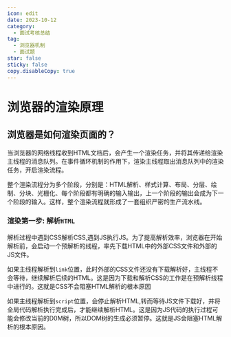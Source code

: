 ```yaml
---
icon: edit
date: 2023-10-12
category:
  - 面试考核总结
tag:
  - 浏览器机制
  - 面试题
star: false
sticky: false
copy.disableCopy: true
---
```


# 浏览器的渲染原理

## 浏览器是如何渲染页面的？

当浏览器的网络线程收到HTML文档后，会产生一个渲染任务，并将其传递给渲染主线程的消息队列。在事件循环机制的作用下，渲染主线程取出消息队列中的渲染任务，开启渲染流程。

整个渲染流程分为多个阶段，分别是：HTML解析、样式计算、布局、分层、绘制、分块、光栅化、每个阶段都有明确的输入输出，上一个阶段的输出会成为下一个阶段的输入。这样，整个渲染流程就形成了一套组织严密的生产流水线。

<!-- more -->

### 渲染第一步: 解析`HTML`

解析过程中遇到CSS解析CSS,遇到JS执行JS。为了提高解析效率，浏览器在开始解析前，会启动一个预解析的线程，率先下载HTML中的外部CSS文件和外部的JS文件。

如果主线程解析到`link`位置，此时外部的CSS文件还没有下载解析好，主线程不会等待，继续解析后续的HTML。这是因为下载和解析CSS的工作是在预解析线程中进行的。这就是CSS不会阻塞HTML解析的根本原因

如果主线程解析到`script`位置，会停止解析HTML,转而等待JS文件下载好，并将全局代码解析执行完成后，才能继续解析HTML。这是因为JS代码的执行过程可能会修改当前的D0M树，所以DOM树的生成必须暂停。这就是JS会阻塞HTML解析的根本原因。